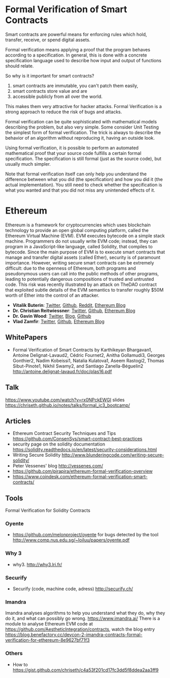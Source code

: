 # Formal Verification of Smart Contracts
Smart contracts are powerful means for enforcing rules which hold, transfer, receive, or spend digital assets. 

Formal verification means applying a proof that the program behaves according to a specification. In general, this is done with a concrete specification language used to describe how input and output of functions should relate.

So why is it important for smart contracts? 
1. smart contracts are immutable, you can't patch them easily, 
2. smart contracts store value and are 
3. accessible publicly from all over the world. 

This makes them very attractive for hacker attacks. Formal Verification is a strong approach to reduce the risk of bugs and attacks.

Formal verification can be quite sophisticated with mathematical models describing the problem, but also very simple. Some consider Unit Testing the simplest form of formal verification. The trick is always to describe the behavior of an algorithm without reproducing it, having an outside look. 

Using formal verification, it is possible to perform an automated mathematical proof that your source code fulfills a certain formal specification. The specification is still formal (just as the source code), but usually much simpler.

Note that formal verification itself can only help you understand the difference between what you did (the specification) and how you did it (the actual implementation). You still need to check whether the specification is what you wanted and that you did not miss any unintended effects of it.

# Ethereum

Ethereum is a framework for cryptocurrencies which uses blockchain technology to provide an open global computing platform, called the Ethereum Virtual Machine (EVM). EVM executes bytecode on a simple stack machine. Programmers do not usually write EVM code; instead, they can program in a JavaScript-like language, called Solidity, that compiles to bytecode. Since the main purpose of EVM is to execute smart contracts that manage and transfer digital assets (called Ether), security is of paramount importance. However, writing secure smart contracts can be extremely difficult: due to the openness of Ethereum, both programs and pseudonymous users can call into the public methods of other programs, leading to potentially dangerous compositions of trusted and untrusted code. This risk was recently illustrated by an attack on TheDAO contract that exploited subtle details of the EVM semantics to transfer roughly $50M worth of Ether into the control of an attacker.

- **Vitalik Buterin**: [Twitter](https://twitter.com/vitalikbuterin), [Github](https://github.com/vbuterin), [Reddit](https://www.reddit.com/user/vbuterin), [Ethereum Blog](https://blog.ethereum.org/author/vitalik-buterin/)
- **Dr. Christian Reitwiessner**: [Twitter](https://twitter.com/ethchris), [Github](https://github.com/chriseth), [Ethereum Blog](https://blog.ethereum.org/author/christian_r/)
- **Dr. Gavin Wood**: [Twitter](https://twitter.com/gavofyork), [Blog](http://gavwood.com/), [Github](https://github.com/gavofyork)
- **Vlad Zamfir**: [Twitter](https://twitter.com/vladzamfir), [Github](https://github.com/vladzamfir), [Ethereum Blog](https://blog.ethereum.org/author/vlad/)


## WhitePapers
* Formal Verification of Smart Contracts by Karthikeyan Bhargavan1, Antoine Delignat-Lavaud2, Cédric Fournet2, Anitha Gollamudi3, Georges Gonthier2, Nadim Kobeissi1, Natalia Kulatova1, Aseem Rastogi2, Thomas Sibut-Pinote1, Nikhil Swamy2, and Santiago Zanella-Béguelin2 http://antoine.delignat-lavaud.fr/doc/plas16.pdf

## Talk
https://www.youtube.com/watch?v=rx0NPckEWGI slides https://chriseth.github.io/notes/talks/formal_ic3_bootcamp/

## Articles
* Ethereum Contract Security Techniques and Tips https://github.com/ConsenSys/smart-contract-best-practices
* security page on the solidity documentation https://solidity.readthedocs.io/en/latest/security-considerations.html
* Writing Secure Solidity http://www.blunderingcode.com/writing-secure-solidity/
* Peter Vessenes' blog http://vessenes.com/
* https://github.com/pirapira/ethereum-formal-verification-overview
* https://www.coindesk.com/ethereum-formal-verification-smart-contracts/


## Tools
Formal Verification for Solidity Contracts 

### Oyente
* https://github.com/melonproject/oyente  for bugs detected by the tool http://www.comp.nus.edu.sg/~loiluu/papers/oyente.pdf

### Why 3
* why3. http://why3.lri.fr/

### Securify
* Securify (code, machine code, adress) http://securify.ch/

### Imandra
Imandra analyses algorithms to help you understand what they do, why they do it, and what can possibly go wrong. https://www.imandra.ai/
There is a module to analyse Ethereum EVM code at https://github.com/AestheticIntegration/contracts, watch the blog entry https://blog.benefactory.cc/devcon-2-imandra-contracts-formal-verification-for-ethereum-8e9627bf71f3


### Others
* How to https://gist.github.com/chriseth/c4a53f201cd17fc3dd5f8ddea2aa3ff9
